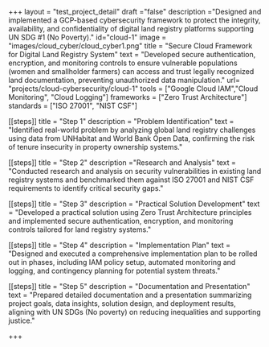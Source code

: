 +++
layout = "test_project_detail"
draft ="false"
description ="Designed and implemented a GCP-based cybersecurity framework to protect the integrity, availability, and confidentiality of digital land registry platforms supporting UN SDG #1 (No Poverty)."
id="cloud-1"
image = "images/cloud_cyber/cloud_cyber1.png"
title = "Secure Cloud Framework for Digital Land Registry System"
text = "Developed secure authentication, encryption, and monitoring controls to ensure vulnerable populations (women and smallholder farmers) can access and trust legally recognized land documentation, preventing unauthorized data manipulation."
url= "projects/cloud-cybersecurity/cloud-1"
tools = ["Google Cloud IAM","Cloud Monitoring", "Cloud Logging"]
frameworks = ["Zero Trust Architecture"]
standards = ["ISO 27001",  "NIST CSF"]

[[steps]]
title = "Step 1"
description = "Problem Identification"
text = "Identified real-world problem by analyzing global land registry challenges using data from UNHabitat and World Bank Open Data, confirming the risk of tenure insecurity in property ownership systems."

[[steps]]
title = "Step 2"
description ="Research and Analysis"
text = "Conducted research and analysis on security vulnerabilities in existing land registry systems and benchmarked them against ISO 27001 and NIST CSF requirements to identify critical security gaps."

[[steps]]
title = "Step 3"
description = "Practical Solution Development"
text = "Developed a practical solution using Zero Trust Architecture principles and implemented secure authentication, encryption, and monitoring controls tailored for land registry systems."

[[steps]]
title = "Step 4"
description = "Implementation Plan"
text = "Designed and executed a comprehensive implementation plan to be rolled out in phases, including IAM policy setup, automated monitoring and logging, and contingency planning for potential system threats."

[[steps]]
title = "Step 5"
description = "Documentation and Presentation"
text = "Prepared detailed documentation and a presentation summarizing project goals, data insights, solution design, and deployment results, aligning with UN SDGs (No poverty) on reducing inequalities and supporting justice."

     
+++